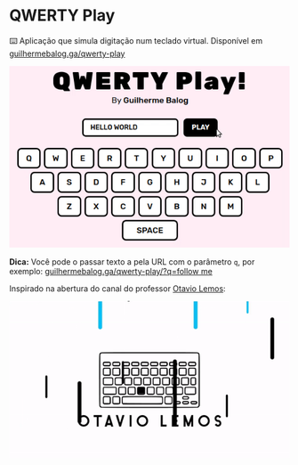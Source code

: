 # QWERTY Play

⌨️ Aplicação que simula digitação num teclado virtual. Disponível em [guilhermebalog.ga/qwerty-play](https://guilhermebalog.ga/qwerty-play)

![Demo](demo.gif)

**Dica:** Você pode o passar texto a pela URL com o parâmetro `q`, por exemplo: [guilhermebalog.ga/qwerty-play/?q=follow me](https://guilhermebalog.ga/qwerty-play/?q=follow%20me)

Inspirado na abertura do canal do professor [Otavio Lemos](https://www.youtube.com/channel/UC9cOiXh-RFR7KI61KcyTb0g):

![Otavio Lemos Intro](otavio-lemos-intro.gif)
